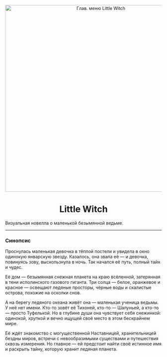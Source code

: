 <div align="center"; border-radius: 5px;>
  <p>
    <img src="https://github.com/Raznorabochie-NECO-Game-Stydio/LittleWitch_NewENGINE/raw/master/main_menu.gif" alt="Глав. меню Little Witch" width="600" />
  </p>
  <h1>Little Witch</h1>
</div>

Визуальная новелла о маленькой безымянной ведьме.

---

### Синопсис

Проснулась маленькая девочка в тёплой постели и увидела в окно одинокую январскую звезду. Казалось, она звала её — и девочка, повинуясь зову, выскользнула в ночь. Так начался её путь, полный тайн и чудес.

Её дом — безымянная снежная планета на краю всёленной, затерянная в тени исполинского газового гиганта. Три солца — белое, оранжевое и красное — освещают ледяные просторы, чёрные воды и скалистые острова, похожие на осколки снов.

А на берегу ледяного океана живёт она — маленькая ученица ведьмы. У неё нет имени. Кто-то зовёт её Тихоней, кто-то — Шалуньей, а кто-то — просто Туфелькой. Но в глубине души она чувствует себя снежинкой: одинокой, хрупкой и вечно ищущей своё место в этом бескрайнем мире.

Её ждёт знакомство с могущественной Наставницей, хранительницей бездны миров, встречи с невообразимыми существами и путешествия сквозь измерения. Но главное — ей предстоит найти своё истинное имя и раскрыть тайну, которую хранит ледяная планета.
